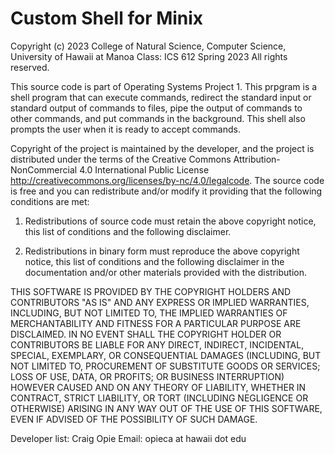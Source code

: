 # Custom Shell for Minix

Copyright (c) 2023
College of Natural Science, Computer Science, University of Hawaii at Manoa
Class: ICS 612 Spring 2023
All rights reserved.
  
This source code is part of Operating Systems Project 1.  This prpgram is a
shell program that can execute commands, redirect the standard input or
standard output of commands to files, pipe the output of commands to other
commands, and put commands in the background. This shell also prompts the user
when it is ready to accept commands.

Copyright of the project is maintained by the developer, and the project is
distributed under the terms of the Creative Commons Attribution-NonCommercial
4.0 International Public License 
http://creativecommons.org/licenses/by-nc/4.0/legalcode.
The source code is free and you can redistribute and/or modify it providing
that the following conditions are met:
  
 1) Redistributions of source code must retain the above copyright notice,
    this list of conditions and the following disclaimer. 
  
 2) Redistributions in binary form must reproduce the above copyright notice,
    this list of conditions and the following disclaimer in the documentation
    and/or other materials provided with the distribution.
  
THIS SOFTWARE IS PROVIDED BY THE COPYRIGHT HOLDERS AND CONTRIBUTORS "AS IS" AND
ANY EXPRESS OR IMPLIED WARRANTIES, INCLUDING, BUT NOT LIMITED TO, THE IMPLIED
WARRANTIES OF MERCHANTABILITY AND FITNESS FOR A PARTICULAR PURPOSE ARE
DISCLAIMED. IN NO EVENT SHALL THE COPYRIGHT HOLDER OR CONTRIBUTORS BE LIABLE
FOR ANY DIRECT, INDIRECT, INCIDENTAL, SPECIAL, EXEMPLARY, OR CONSEQUENTIAL
DAMAGES (INCLUDING, BUT NOT LIMITED TO, PROCUREMENT OF SUBSTITUTE GOODS OR
SERVICES; LOSS OF USE, DATA, OR PROFITS; OR BUSINESS INTERRUPTION) HOWEVER
CAUSED AND ON ANY THEORY OF LIABILITY, WHETHER IN CONTRACT, STRICT LIABILITY,
OR TORT (INCLUDING NEGLIGENCE OR OTHERWISE) ARISING IN ANY WAY OUT OF THE USE
OF THIS SOFTWARE, EVEN IF ADVISED OF THE POSSIBILITY OF SUCH DAMAGE.

Developer list: 
  Craig Opie      Email: opieca at hawaii dot edu
